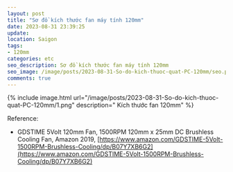 ```yaml
---
layout: post
title: "Sơ đồ kích thước fan máy tính 120mm"
date: 2023-08-31 23:39:25
update:
location: Saigon
tags:
- 120mm
categories: etc
seo_description: Sơ đồ kích thước fan máy tính 120mm
seo_image: /image/posts/2023-08-31-So-do-kich-thuoc-quat-PC-120mm/seo.png
comments: true
---
```


{% include image.html url="/image/posts/2023-08-31-So-do-kich-thuoc-quat-PC-120mm/1.png" description=" Kích thước fan 120mm" %}

Reference:
- GDSTIME 5Volt 120mm Fan, 1500RPM 120mm x 25mm DC Brushless Cooling Fan, Amazon 2019, [https://www.amazon.com/GDSTIME-5Volt-1500RPM-Brushless-Cooling/dp/B07Y7XB6G2](https://www.amazon.com/GDSTIME-5Volt-1500RPM-Brushless-Cooling/dp/B07Y7XB6G2)
